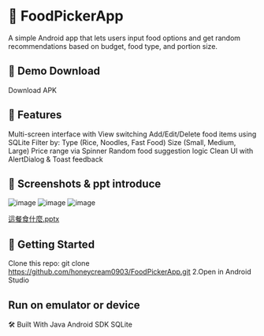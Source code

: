 # 🍱 FoodPickerApp
A simple Android app that lets users input food options and get random recommendations based on budget, food type, and portion size.

## 📲 Demo Download
Download APK

## 📱 Features
Multi-screen interface with View switching
Add/Edit/Delete food items using SQLite
Filter by:
Type (Rice, Noodles, Fast Food)
Size (Small, Medium, Large)
Price range via Spinner
Random food suggestion logic
Clean UI with AlertDialog & Toast feedback
## 📸 Screenshots & ppt introduce
![image](https://github.com/user-attachments/assets/e4a4d6f9-a81d-4519-81d2-3db7e4174b57)
![image](https://github.com/user-attachments/assets/a1ddc330-58e1-445b-89c3-8c9df65d8d3d)
![image](https://github.com/user-attachments/assets/e503650f-0313-4326-8303-033318696447)

[這餐食什麼.pptx](https://github.com/user-attachments/files/20621416/default.pptx)


## 🚀 Getting Started
Clone this repo:
git clone https://github.com/honeycream0903/FoodPickerApp.git
2.Open in Android Studio

## Run on emulator or device

🛠 Built With
Java
Android SDK
SQLite
